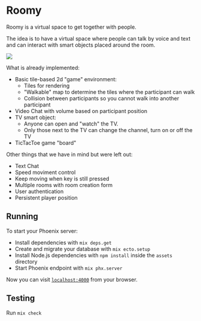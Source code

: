 # Roomy

Roomy is a virtual space to get together with people.

The idea is to have a virtual space where people can talk by voice and text and can interact with smart objects placed
around the room.

[![](http://img.youtube.com/vi/eVxHZpLzVUc/0.jpg)](http://www.youtube.com/watch?v=eVxHZpLzVUc "Roomy Demo")

What is already implemented:

- Basic tile-based 2d "game" environment:
  - Tiles for rendering
  - "Walkable" map to determine the tiles where the participant can walk
  - Collision between participants so you cannot walk into another participant
- Video Chat with volume based on participant position
- TV smart object:
  - Anyone can open and "watch" the TV.
  - Only those next to the TV can change the channel, turn on or off the TV
- TicTacToe game "board"

Other things that we have in mind but were left out:

- Text Chat
- Speed moviment control
- Keep moving when key is still pressed
- Multiple rooms with room creation form
- User authentication
- Persistent player position

## Running

To start your Phoenix server:

  * Install dependencies with `mix deps.get`
  * Create and migrate your database with `mix ecto.setup`
  * Install Node.js dependencies with `npm install` inside the `assets` directory
  * Start Phoenix endpoint with `mix phx.server`

Now you can visit [`localhost:4000`](http://localhost:4000) from your browser.

## Testing

Run `mix check`